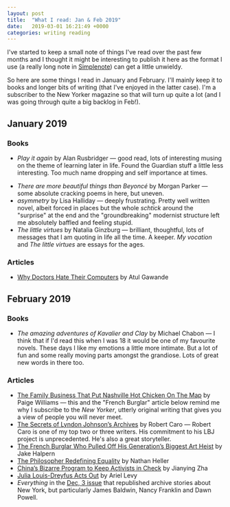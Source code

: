 ```yaml
---
layout: post
title:  "What I read: Jan & Feb 2019"
date:   2019-03-01 16:21:49 +0000
categories: writing reading
---
```


I've started to keep a small note of things I've read over the past few months and I thought it might be interesting to publish it here as the format I use (a really long note in [Simplenote](https://simplenote.com/)) can get a little unwieldy.

So here are some things I read in January and February. I'll mainly keep it to books and longer bits of writing (that I've enjoyed in the latter case). I'm a subscriber to the New Yorker magazine so that will turn up quite a lot (and I was going through quite a big backlog in Feb!).

## January 2019

### Books

- _Play it again_ by Alan Rusbridger &mdash; good read, lots of interesting musing on the theme of learning later in life. Found the Guardian stuff a little less interesting. Too much name dropping and self importance at times.
<!--more-->
- _There are more beautiful things than Beyoncé_ by Morgan Parker &mdash; some absolute cracking poems in here, but uneven.
- _asymmetry_ by Lisa Halliday &mdash; deeply frustrating. Pretty well written novel, albeit forced in places but the whole _schtick_ around the "surprise" at the end and the "groundbreaking" modernist structure left me absolutely baffled and feeling stupid.
- _The little virtues_ by Natalia Ginzburg &mdash; brilliant, thoughtful, lots of messages that I am quoting in life all the time. A keeper. _My vocation_ and _The little virtues_ are essays for the ages. 

### Articles

- [Why Doctors Hate Their Computers][ny8] by Atul Gawande

## February 2019

### Books

- _The amazing adventures of Kavalier and Clay_ by Michael Chabon &mdash; I think that if I'd read this when I was 18 it would be one of my favourite novels. These days I like my emotions a little more intimate. But a lot of fun and some really moving parts amongst the grandiose. Lots of great new words in there too.

### Articles

- [The Family Business That Put Nashville Hot Chicken On The Map][ny1] by Paige Williams &mdash; this and the "French Burglar" article below remind me why I subscribe to the _New Yorker_, utterly original writing that gives you a view of people you will never meet.
- [The Secrets of Lyndon Johnson’s Archives][ny2] by Robert Caro &mdash; Robert Caro is one of my top two or three writers. His commitment to his LBJ project is unprecedented. He's also a great storyteller. 
- [The French Burglar Who Pulled Off His Generation’s Biggest Art Heist][ny3] by Jake Halpern
- [The Philosopher Redefining Equality][ny4] by Nathan Heller
- [China’s Bizarre Program to Keep Activists in Check][ny5] by Jianying Zha
- [Julia Louis-Dreyfus Acts Out][ny6] by Ariel Levy
- _Everything_ in the [Dec, 3 issue][ny7] that republished archive stories about New York, but particularly James Baldwin, Nancy Franklin and Dawn Powell.

[ny1]: https://www.newyorker.com/magazine/2019/02/04/the-family-business-that-put-nashville-hot-chicken-on-the-map
[ny2]: https://www.newyorker.com/magazine/2019/01/28/the-secrets-of-lyndon-johnsons-archives
[ny3]: https://www.newyorker.com/magazine/2019/01/14/the-french-burglar-who-pulled-off-his-generations-biggest-art-heist
[ny4]: https://www.newyorker.com/magazine/2019/01/07/the-philosopher-redefining-equality
[ny5]: https://www.newyorker.com/magazine/2018/12/24/chinas-bizarre-program-to-keep-activists-in-check
[ny6]: https://www.newyorker.com/magazine/2018/12/17/julia-louis-dreyfus-acts-out
[ny7]: https://www.newyorker.com/magazine/2018/12/03
[ny8]: https://www.newyorker.com/magazine/2018/11/12/why-doctors-hate-their-computers